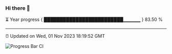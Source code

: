 ### Hi there 👋

⏳ Year progress { █████████████████████████▁▁▁▁▁ } 83.50 %

---

⏰ Updated on Wed, 01 Nov 2023 18:19:52 GMT

![Progress Bar CI](https://github.com/liununu/liununu/workflows/Progress%20Bar%20CI/badge.svg)
